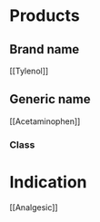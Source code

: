 # Products

## Brand name
[[Tylenol]]


## Generic name
[[Acetaminophen]]

### Class


# Indication
[[Analgesic]]
